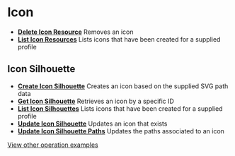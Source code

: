 # Icon

- **[Delete Icon Resource](/example-operations/icon/DeleteIconResource.graphql)**
  Removes an icon
- **[List Icon Resources](/example-operations/icon/ListIconResources.graphql)**
  Lists icons that have been created for a supplied profile

## Icon Silhouette

- **[Create Icon Silhouette](/example-operations/icon/silhouette/CreateIconSilhouette.graphql)**
  Creates an icon based on the supplied SVG path data
- **[Get Icon Silhouette](/example-operations/icon/silhouette/GetIconSilhouette.graphql)**
  Retrieves an icon by a specific ID
- **[List Icon Silhouettes](/example-operations/icon/silhouette/ListIconSilhouettes.graphql)**
  Lists icons that have been created for a supplied profile
- **[Update Icon Silhouette](/example-operations/icon/silhouette/UpdateIconSilhouette.graphql)**
  Updates an icon that exists
- **[Update Icon Silhouette Paths](/example-operations/icon/silhouette/UpdateIconSilhouettePaths.graphql)**
  Updates the paths associated to an icon

[View other operation examples](/example-operations)